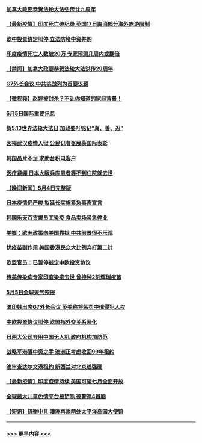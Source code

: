 #### [加拿大政要恭贺法轮大法弘传廿九周年](../pages/prog202/a103111441.md?t=05052351) 
#### [【最新疫情】印度死亡破纪录 英国17日取消部分海外旅游限制](../pages/prog202/a103111432.md?t=05052351) 
#### [欧中投资协定叫停 立法防堵中资并购](../pages/prog202/a103111424.md?t=05052351) 
#### [印度疫情死亡人数破20万 专家预测几周内或翻倍](../pages/prog202/a103111325.md?t=05052351) 
#### [【禁闻】加拿大政要恭贺法轮大法洪传29周年](../pages/prog202/a103111416.md?t=05052351) 
#### [G7外长会议 中共挑战列为首要议题](../pages/prog202/a103111396.md?t=05052351) 
#### [【微视频】赵婷被封杀？不让你知道的家庭背景！](../pages/prog202/a103111392.md?t=05052351) 
#### [5月5日国际重要讯息](../pages/prog202/a103111340.md?t=05052351) 
#### [贺5.13世界法轮大法日 加政要吁铭记“真、善、忍”](../pages/prog202/a103111237.md?t=05052351) 
#### [因揭武汉疫情入狱 公民记者张展获国际表彰](../pages/prog202/a103111109.md?t=05052351) 
#### [韩国晶片不足 求助台积电客户](../pages/prog202/a103111106.md?t=05052351) 
#### [医疗紧绷 日本大阪兵库患者等不到住院就去世](../pages/prog202/a103111021.md?t=05052351) 
#### [【晚间新闻】5月4日完整版](../pages/prog202/a103110945.md?t=05052351) 
#### [日本疫情仍严峻 拟延长实施紧急事态宣言](../pages/prog202/a103110952.md?t=05052351) 
#### [韩国乐天百货爆员工染疫 食品卖场紧急停业](../pages/prog202/a103110941.md?t=05052351) 
#### [美媒：欧洲政策向美国靠拢 中共前景很不乐观](../pages/prog202/a103110503.md?t=05052351) 
#### [忧疫苗副作用 美国香港民众大比例弃打第二针](../pages/prog202/a103110801.md?t=05052351) 
#### [欧盟官员：已暂停敲定中欧投资协议](../pages/prog202/a103110812.md?t=05052351) 
#### [传美传染病专家印度染疫去世 曾接种2剂辉瑞疫苗](../pages/prog202/a103110732.md?t=05052351) 
#### [5月5日全球天气预报](../pages/prog202/a103110823.md?t=05052351) 
#### [澳印韩出席G7外长会议 英美称将惩罚中俄侵犯人权](../pages/prog202/a103110769.md?t=05052351) 
#### [中欧投资协议叫停 欧盟指外交关系恶化](../pages/prog202/a103110802.md?t=05052351) 
#### [日两大公司弃用中国无人机 政府机构加防范](../pages/prog202/a103110793.md?t=05052351) 
#### [战略军港落中资之手 澳洲正考虑收回99年租约](../pages/prog202/a103110711.md?t=05052351) 
#### [澳审查达尔文港租约 新西兰对北京趋强硬](../pages/prog202/a103110593.md?t=05052351) 
#### [【最新疫情】印度疫情持续 美国可望七月全面开放](../pages/prog202/a103110553.md?t=05052351) 
#### [全球最大儿童色情平台被铲除 德警逮4首脑](../pages/prog202/a103110733.md?t=05052351) 
#### [【短讯】抗衡中共 澳洲再添两处太平洋岛国大使馆](../pages/prog202/a103110698.md?t=05052351) 

----
#### [ >>> 更早内容 <<< ](../indexes/prog202-earlier.md)
